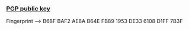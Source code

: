 ### [PGP public key](https://github.com/moabdrabou/pgp-public-key/blob/main/moabdrabou.asc)
Fingerprint --> B68F BAF2 AE8A B64E FB89 1953 DE33 6108 D1FF 7B3F

